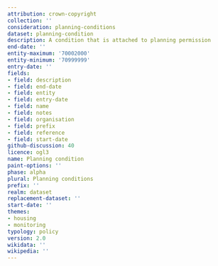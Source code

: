 ```yaml
---
attribution: crown-copyright
collection: ''
consideration: planning-conditions
dataset: planning-condition
description: A condition that is attached to planning permission
end-date: ''
entity-maximum: '70002000'
entity-minimum: '70999999'
entry-date: ''
fields:
- field: description
- field: end-date
- field: entity
- field: entry-date
- field: name
- field: notes
- field: organisation
- field: prefix
- field: reference
- field: start-date
github-discussion: 40
licence: ogl3
name: Planning condition
paint-options: ''
phase: alpha
plural: Planning conditions
prefix: ''
realm: dataset
replacement-dataset: ''
start-date: ''
themes:
- housing
- monitoring
typology: policy
version: 2.0
wikidata: ''
wikipedia: ''
---
```

